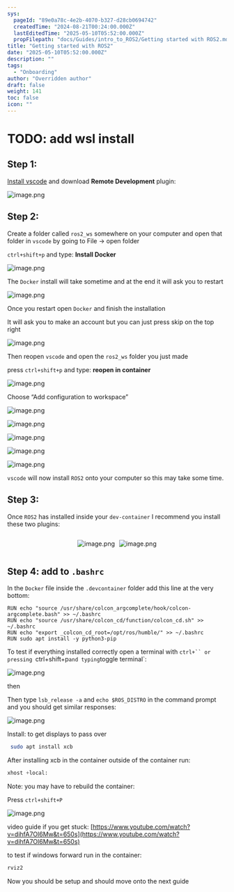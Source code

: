 ```yaml
---
sys:
  pageId: "89e0a78c-4e2b-4070-b327-d28cb0694742"
  createdTime: "2024-08-21T00:24:00.000Z"
  lastEditedTime: "2025-05-10T05:52:00.000Z"
  propFilepath: "docs/Guides/intro_to_ROS2/Getting started with ROS2.md"
title: "Getting started with ROS2"
date: "2025-05-10T05:52:00.000Z"
description: ""
tags:
  - "Onboarding"
author: "Overridden author"
draft: false
weight: 141
toc: false
icon: ""
---
```


# TODO: add wsl install

## Step 1:

[Install vscode](https://code.visualstudio.com/download) and download **Remote Development** plugin:

![image.png](https://prod-files-secure.s3.us-west-2.amazonaws.com/d518164a-d88e-44d1-a4ee-3adb3bd8bce0/efb52993-1881-4a40-b95e-6f020334f022/image.png?X-Amz-Algorithm=AWS4-HMAC-SHA256&X-Amz-Content-Sha256=UNSIGNED-PAYLOAD&X-Amz-Credential=ASIAZI2LB4663WMCLWEO%2F20250521%2Fus-west-2%2Fs3%2Faws4_request&X-Amz-Date=20250521T022805Z&X-Amz-Expires=3600&X-Amz-Security-Token=IQoJb3JpZ2luX2VjEPj%2F%2F%2F%2F%2F%2F%2F%2F%2F%2FwEaCXVzLXdlc3QtMiJIMEYCIQC7oRugxLJm6%2BWcCKAJu%2FhGWk0dYJXZN2JJc8CK6jZ3GgIhAPLhHRh%2F9EzU8fWuhXO0VTIrot%2B9EipcUouPK%2FzJj34gKogECLH%2F%2F%2F%2F%2F%2F%2F%2F%2F%2FwEQABoMNjM3NDIzMTgzODA1IgzcinVJEdFeAm5QYBUq3AMGQSMYYiYC9Ae2CBqWnGiRRIWDQ2m9RPxqkNNi5Y%2BFW1OzEAzv08480JY4JxWTAuGT%2F%2F7KUSxkG5tG5Mz2YZ16P6JHY9A9nc9pXUU5dpZCAMXBeSkvkDvy1hriFUXivaynt%2FBOLiKKmQco2SZNu8xuCHKSn9PLiOw9%2BAt%2F0hFlfyEXt1clxMhwCCW8oJJqcXA8TUoju8ZkJmCcFwgtpDXjW0evk3mgJzrCZMprJEjQ7IKmT5hwMHTGB2BNwJRX1SvJSJHXES5llIsb7CV%2FIl%2BjY71VAf7WNE3pv1YxIFkPz4lf%2BandI4CmCGe4LQyghYNReLbq5Xd92hakOJRXeWQ7mMqpCzOgl7Dzfl%2BzRWnbABHj6hIA0QqYh5xQcKfaCIM7RTaXlbB2IegVpVt0yd0Yb17d6YrooeQA1BFpzcClupCoz5ZIg7%2FU%2F2SvjdMoM3jkIgL5dSB3%2F%2FcWYpXCNpVe6O4oO5rIMeoB8P2N%2BFsA0CLkh%2FYwqIu8oVa0%2BSwJFW%2B%2FKZWuNyouQwRZhWYcGJH6c%2BrGu%2F11Skz41%2B1dvhdaIxK8GS6zqR7MvoeMr6aCDZWCYbbXHb66Hc%2FKGRC2vRd73yUnuITVmPQ48nDS4GFwr1Vy0YA%2FeFxpyeJ9nzDhorTBBjqkAd8Txn0mq1%2BAbMImt9y%2BqDndHkEyE49RhPe5kYTsyuTraXHkjr6we2XDAm%2FnL1kBrBZ60fic8eYaQ6xiljo9Demys4g7vs5V6qnUCMV%2BcndBE5YCAkkfSYcRGAtEJMt%2BHOlXqT8XCiYIcLtXQLNof4Uo6tA7H%2BRm5uIUOs%2BpykdwdVxBIZGyeu1p%2Fkla%2FzOYtxWY2sdsc47hP7FnrZfiNwm49807&X-Amz-Signature=0d3931cf739dbc96011146d87c1b8b24a9d515ccd93922a93f4689d82bb10d26&X-Amz-SignedHeaders=host&x-id=GetObject)

## Step 2:

Create a folder called `ros2_ws` somewhere on your computer and open that folder in `vscode` by going to File → open folder 

`ctrl+shift+p` and type: **Install Docker**

![image.png](https://prod-files-secure.s3.us-west-2.amazonaws.com/d518164a-d88e-44d1-a4ee-3adb3bd8bce0/2269dc0e-1cd5-47ff-bceb-c04ad9b2eab0/image.png?X-Amz-Algorithm=AWS4-HMAC-SHA256&X-Amz-Content-Sha256=UNSIGNED-PAYLOAD&X-Amz-Credential=ASIAZI2LB4663WMCLWEO%2F20250521%2Fus-west-2%2Fs3%2Faws4_request&X-Amz-Date=20250521T022805Z&X-Amz-Expires=3600&X-Amz-Security-Token=IQoJb3JpZ2luX2VjEPj%2F%2F%2F%2F%2F%2F%2F%2F%2F%2FwEaCXVzLXdlc3QtMiJIMEYCIQC7oRugxLJm6%2BWcCKAJu%2FhGWk0dYJXZN2JJc8CK6jZ3GgIhAPLhHRh%2F9EzU8fWuhXO0VTIrot%2B9EipcUouPK%2FzJj34gKogECLH%2F%2F%2F%2F%2F%2F%2F%2F%2F%2FwEQABoMNjM3NDIzMTgzODA1IgzcinVJEdFeAm5QYBUq3AMGQSMYYiYC9Ae2CBqWnGiRRIWDQ2m9RPxqkNNi5Y%2BFW1OzEAzv08480JY4JxWTAuGT%2F%2F7KUSxkG5tG5Mz2YZ16P6JHY9A9nc9pXUU5dpZCAMXBeSkvkDvy1hriFUXivaynt%2FBOLiKKmQco2SZNu8xuCHKSn9PLiOw9%2BAt%2F0hFlfyEXt1clxMhwCCW8oJJqcXA8TUoju8ZkJmCcFwgtpDXjW0evk3mgJzrCZMprJEjQ7IKmT5hwMHTGB2BNwJRX1SvJSJHXES5llIsb7CV%2FIl%2BjY71VAf7WNE3pv1YxIFkPz4lf%2BandI4CmCGe4LQyghYNReLbq5Xd92hakOJRXeWQ7mMqpCzOgl7Dzfl%2BzRWnbABHj6hIA0QqYh5xQcKfaCIM7RTaXlbB2IegVpVt0yd0Yb17d6YrooeQA1BFpzcClupCoz5ZIg7%2FU%2F2SvjdMoM3jkIgL5dSB3%2F%2FcWYpXCNpVe6O4oO5rIMeoB8P2N%2BFsA0CLkh%2FYwqIu8oVa0%2BSwJFW%2B%2FKZWuNyouQwRZhWYcGJH6c%2BrGu%2F11Skz41%2B1dvhdaIxK8GS6zqR7MvoeMr6aCDZWCYbbXHb66Hc%2FKGRC2vRd73yUnuITVmPQ48nDS4GFwr1Vy0YA%2FeFxpyeJ9nzDhorTBBjqkAd8Txn0mq1%2BAbMImt9y%2BqDndHkEyE49RhPe5kYTsyuTraXHkjr6we2XDAm%2FnL1kBrBZ60fic8eYaQ6xiljo9Demys4g7vs5V6qnUCMV%2BcndBE5YCAkkfSYcRGAtEJMt%2BHOlXqT8XCiYIcLtXQLNof4Uo6tA7H%2BRm5uIUOs%2BpykdwdVxBIZGyeu1p%2Fkla%2FzOYtxWY2sdsc47hP7FnrZfiNwm49807&X-Amz-Signature=ea8de115db049ea3bb5e22362a8e5c113fed729be45d558950e59e5d14b48e98&X-Amz-SignedHeaders=host&x-id=GetObject)

The `Docker` install will take sometime and at the end it will ask you to restart

![image.png](https://prod-files-secure.s3.us-west-2.amazonaws.com/d518164a-d88e-44d1-a4ee-3adb3bd8bce0/ed233f78-be33-4b1f-b89c-9c346c0e961e/image.png?X-Amz-Algorithm=AWS4-HMAC-SHA256&X-Amz-Content-Sha256=UNSIGNED-PAYLOAD&X-Amz-Credential=ASIAZI2LB4663WMCLWEO%2F20250521%2Fus-west-2%2Fs3%2Faws4_request&X-Amz-Date=20250521T022805Z&X-Amz-Expires=3600&X-Amz-Security-Token=IQoJb3JpZ2luX2VjEPj%2F%2F%2F%2F%2F%2F%2F%2F%2F%2FwEaCXVzLXdlc3QtMiJIMEYCIQC7oRugxLJm6%2BWcCKAJu%2FhGWk0dYJXZN2JJc8CK6jZ3GgIhAPLhHRh%2F9EzU8fWuhXO0VTIrot%2B9EipcUouPK%2FzJj34gKogECLH%2F%2F%2F%2F%2F%2F%2F%2F%2F%2FwEQABoMNjM3NDIzMTgzODA1IgzcinVJEdFeAm5QYBUq3AMGQSMYYiYC9Ae2CBqWnGiRRIWDQ2m9RPxqkNNi5Y%2BFW1OzEAzv08480JY4JxWTAuGT%2F%2F7KUSxkG5tG5Mz2YZ16P6JHY9A9nc9pXUU5dpZCAMXBeSkvkDvy1hriFUXivaynt%2FBOLiKKmQco2SZNu8xuCHKSn9PLiOw9%2BAt%2F0hFlfyEXt1clxMhwCCW8oJJqcXA8TUoju8ZkJmCcFwgtpDXjW0evk3mgJzrCZMprJEjQ7IKmT5hwMHTGB2BNwJRX1SvJSJHXES5llIsb7CV%2FIl%2BjY71VAf7WNE3pv1YxIFkPz4lf%2BandI4CmCGe4LQyghYNReLbq5Xd92hakOJRXeWQ7mMqpCzOgl7Dzfl%2BzRWnbABHj6hIA0QqYh5xQcKfaCIM7RTaXlbB2IegVpVt0yd0Yb17d6YrooeQA1BFpzcClupCoz5ZIg7%2FU%2F2SvjdMoM3jkIgL5dSB3%2F%2FcWYpXCNpVe6O4oO5rIMeoB8P2N%2BFsA0CLkh%2FYwqIu8oVa0%2BSwJFW%2B%2FKZWuNyouQwRZhWYcGJH6c%2BrGu%2F11Skz41%2B1dvhdaIxK8GS6zqR7MvoeMr6aCDZWCYbbXHb66Hc%2FKGRC2vRd73yUnuITVmPQ48nDS4GFwr1Vy0YA%2FeFxpyeJ9nzDhorTBBjqkAd8Txn0mq1%2BAbMImt9y%2BqDndHkEyE49RhPe5kYTsyuTraXHkjr6we2XDAm%2FnL1kBrBZ60fic8eYaQ6xiljo9Demys4g7vs5V6qnUCMV%2BcndBE5YCAkkfSYcRGAtEJMt%2BHOlXqT8XCiYIcLtXQLNof4Uo6tA7H%2BRm5uIUOs%2BpykdwdVxBIZGyeu1p%2Fkla%2FzOYtxWY2sdsc47hP7FnrZfiNwm49807&X-Amz-Signature=549705a62f9a69e51183354ac21ad4c7ff088b38611629ca7127a9136c00e0af&X-Amz-SignedHeaders=host&x-id=GetObject)

Once you restart open `Docker` and finish the installation

It will ask you to make an account but you can just press skip on the top right

![image.png](https://prod-files-secure.s3.us-west-2.amazonaws.com/d518164a-d88e-44d1-a4ee-3adb3bd8bce0/21010ad9-1659-4fd9-9f59-9932a09b2a3d/image.png?X-Amz-Algorithm=AWS4-HMAC-SHA256&X-Amz-Content-Sha256=UNSIGNED-PAYLOAD&X-Amz-Credential=ASIAZI2LB4663WMCLWEO%2F20250521%2Fus-west-2%2Fs3%2Faws4_request&X-Amz-Date=20250521T022805Z&X-Amz-Expires=3600&X-Amz-Security-Token=IQoJb3JpZ2luX2VjEPj%2F%2F%2F%2F%2F%2F%2F%2F%2F%2FwEaCXVzLXdlc3QtMiJIMEYCIQC7oRugxLJm6%2BWcCKAJu%2FhGWk0dYJXZN2JJc8CK6jZ3GgIhAPLhHRh%2F9EzU8fWuhXO0VTIrot%2B9EipcUouPK%2FzJj34gKogECLH%2F%2F%2F%2F%2F%2F%2F%2F%2F%2FwEQABoMNjM3NDIzMTgzODA1IgzcinVJEdFeAm5QYBUq3AMGQSMYYiYC9Ae2CBqWnGiRRIWDQ2m9RPxqkNNi5Y%2BFW1OzEAzv08480JY4JxWTAuGT%2F%2F7KUSxkG5tG5Mz2YZ16P6JHY9A9nc9pXUU5dpZCAMXBeSkvkDvy1hriFUXivaynt%2FBOLiKKmQco2SZNu8xuCHKSn9PLiOw9%2BAt%2F0hFlfyEXt1clxMhwCCW8oJJqcXA8TUoju8ZkJmCcFwgtpDXjW0evk3mgJzrCZMprJEjQ7IKmT5hwMHTGB2BNwJRX1SvJSJHXES5llIsb7CV%2FIl%2BjY71VAf7WNE3pv1YxIFkPz4lf%2BandI4CmCGe4LQyghYNReLbq5Xd92hakOJRXeWQ7mMqpCzOgl7Dzfl%2BzRWnbABHj6hIA0QqYh5xQcKfaCIM7RTaXlbB2IegVpVt0yd0Yb17d6YrooeQA1BFpzcClupCoz5ZIg7%2FU%2F2SvjdMoM3jkIgL5dSB3%2F%2FcWYpXCNpVe6O4oO5rIMeoB8P2N%2BFsA0CLkh%2FYwqIu8oVa0%2BSwJFW%2B%2FKZWuNyouQwRZhWYcGJH6c%2BrGu%2F11Skz41%2B1dvhdaIxK8GS6zqR7MvoeMr6aCDZWCYbbXHb66Hc%2FKGRC2vRd73yUnuITVmPQ48nDS4GFwr1Vy0YA%2FeFxpyeJ9nzDhorTBBjqkAd8Txn0mq1%2BAbMImt9y%2BqDndHkEyE49RhPe5kYTsyuTraXHkjr6we2XDAm%2FnL1kBrBZ60fic8eYaQ6xiljo9Demys4g7vs5V6qnUCMV%2BcndBE5YCAkkfSYcRGAtEJMt%2BHOlXqT8XCiYIcLtXQLNof4Uo6tA7H%2BRm5uIUOs%2BpykdwdVxBIZGyeu1p%2Fkla%2FzOYtxWY2sdsc47hP7FnrZfiNwm49807&X-Amz-Signature=122df7f747b931d8b7286b43daec86fb37132d393b9136787d3c7981a1fec220&X-Amz-SignedHeaders=host&x-id=GetObject)

Then reopen `vscode` and open the `ros2_ws` folder you just made

press `ctrl+shift+p` and type: **reopen in container**

![image.png](https://prod-files-secure.s3.us-west-2.amazonaws.com/d518164a-d88e-44d1-a4ee-3adb3bd8bce0/4e93b8c2-41ad-488c-8095-c74205196118/image.png?X-Amz-Algorithm=AWS4-HMAC-SHA256&X-Amz-Content-Sha256=UNSIGNED-PAYLOAD&X-Amz-Credential=ASIAZI2LB4663WMCLWEO%2F20250521%2Fus-west-2%2Fs3%2Faws4_request&X-Amz-Date=20250521T022805Z&X-Amz-Expires=3600&X-Amz-Security-Token=IQoJb3JpZ2luX2VjEPj%2F%2F%2F%2F%2F%2F%2F%2F%2F%2FwEaCXVzLXdlc3QtMiJIMEYCIQC7oRugxLJm6%2BWcCKAJu%2FhGWk0dYJXZN2JJc8CK6jZ3GgIhAPLhHRh%2F9EzU8fWuhXO0VTIrot%2B9EipcUouPK%2FzJj34gKogECLH%2F%2F%2F%2F%2F%2F%2F%2F%2F%2FwEQABoMNjM3NDIzMTgzODA1IgzcinVJEdFeAm5QYBUq3AMGQSMYYiYC9Ae2CBqWnGiRRIWDQ2m9RPxqkNNi5Y%2BFW1OzEAzv08480JY4JxWTAuGT%2F%2F7KUSxkG5tG5Mz2YZ16P6JHY9A9nc9pXUU5dpZCAMXBeSkvkDvy1hriFUXivaynt%2FBOLiKKmQco2SZNu8xuCHKSn9PLiOw9%2BAt%2F0hFlfyEXt1clxMhwCCW8oJJqcXA8TUoju8ZkJmCcFwgtpDXjW0evk3mgJzrCZMprJEjQ7IKmT5hwMHTGB2BNwJRX1SvJSJHXES5llIsb7CV%2FIl%2BjY71VAf7WNE3pv1YxIFkPz4lf%2BandI4CmCGe4LQyghYNReLbq5Xd92hakOJRXeWQ7mMqpCzOgl7Dzfl%2BzRWnbABHj6hIA0QqYh5xQcKfaCIM7RTaXlbB2IegVpVt0yd0Yb17d6YrooeQA1BFpzcClupCoz5ZIg7%2FU%2F2SvjdMoM3jkIgL5dSB3%2F%2FcWYpXCNpVe6O4oO5rIMeoB8P2N%2BFsA0CLkh%2FYwqIu8oVa0%2BSwJFW%2B%2FKZWuNyouQwRZhWYcGJH6c%2BrGu%2F11Skz41%2B1dvhdaIxK8GS6zqR7MvoeMr6aCDZWCYbbXHb66Hc%2FKGRC2vRd73yUnuITVmPQ48nDS4GFwr1Vy0YA%2FeFxpyeJ9nzDhorTBBjqkAd8Txn0mq1%2BAbMImt9y%2BqDndHkEyE49RhPe5kYTsyuTraXHkjr6we2XDAm%2FnL1kBrBZ60fic8eYaQ6xiljo9Demys4g7vs5V6qnUCMV%2BcndBE5YCAkkfSYcRGAtEJMt%2BHOlXqT8XCiYIcLtXQLNof4Uo6tA7H%2BRm5uIUOs%2BpykdwdVxBIZGyeu1p%2Fkla%2FzOYtxWY2sdsc47hP7FnrZfiNwm49807&X-Amz-Signature=a120ccee3f3ccb31aad2deee648ef322d10ba60e2ec8a8a5a7d3a7e7fbc18e3b&X-Amz-SignedHeaders=host&x-id=GetObject)

Choose “Add configuration to workspace”

![image.png](https://prod-files-secure.s3.us-west-2.amazonaws.com/d518164a-d88e-44d1-a4ee-3adb3bd8bce0/9560b282-5060-4989-ba37-97e7b2c22476/image.png?X-Amz-Algorithm=AWS4-HMAC-SHA256&X-Amz-Content-Sha256=UNSIGNED-PAYLOAD&X-Amz-Credential=ASIAZI2LB4663WMCLWEO%2F20250521%2Fus-west-2%2Fs3%2Faws4_request&X-Amz-Date=20250521T022805Z&X-Amz-Expires=3600&X-Amz-Security-Token=IQoJb3JpZ2luX2VjEPj%2F%2F%2F%2F%2F%2F%2F%2F%2F%2FwEaCXVzLXdlc3QtMiJIMEYCIQC7oRugxLJm6%2BWcCKAJu%2FhGWk0dYJXZN2JJc8CK6jZ3GgIhAPLhHRh%2F9EzU8fWuhXO0VTIrot%2B9EipcUouPK%2FzJj34gKogECLH%2F%2F%2F%2F%2F%2F%2F%2F%2F%2FwEQABoMNjM3NDIzMTgzODA1IgzcinVJEdFeAm5QYBUq3AMGQSMYYiYC9Ae2CBqWnGiRRIWDQ2m9RPxqkNNi5Y%2BFW1OzEAzv08480JY4JxWTAuGT%2F%2F7KUSxkG5tG5Mz2YZ16P6JHY9A9nc9pXUU5dpZCAMXBeSkvkDvy1hriFUXivaynt%2FBOLiKKmQco2SZNu8xuCHKSn9PLiOw9%2BAt%2F0hFlfyEXt1clxMhwCCW8oJJqcXA8TUoju8ZkJmCcFwgtpDXjW0evk3mgJzrCZMprJEjQ7IKmT5hwMHTGB2BNwJRX1SvJSJHXES5llIsb7CV%2FIl%2BjY71VAf7WNE3pv1YxIFkPz4lf%2BandI4CmCGe4LQyghYNReLbq5Xd92hakOJRXeWQ7mMqpCzOgl7Dzfl%2BzRWnbABHj6hIA0QqYh5xQcKfaCIM7RTaXlbB2IegVpVt0yd0Yb17d6YrooeQA1BFpzcClupCoz5ZIg7%2FU%2F2SvjdMoM3jkIgL5dSB3%2F%2FcWYpXCNpVe6O4oO5rIMeoB8P2N%2BFsA0CLkh%2FYwqIu8oVa0%2BSwJFW%2B%2FKZWuNyouQwRZhWYcGJH6c%2BrGu%2F11Skz41%2B1dvhdaIxK8GS6zqR7MvoeMr6aCDZWCYbbXHb66Hc%2FKGRC2vRd73yUnuITVmPQ48nDS4GFwr1Vy0YA%2FeFxpyeJ9nzDhorTBBjqkAd8Txn0mq1%2BAbMImt9y%2BqDndHkEyE49RhPe5kYTsyuTraXHkjr6we2XDAm%2FnL1kBrBZ60fic8eYaQ6xiljo9Demys4g7vs5V6qnUCMV%2BcndBE5YCAkkfSYcRGAtEJMt%2BHOlXqT8XCiYIcLtXQLNof4Uo6tA7H%2BRm5uIUOs%2BpykdwdVxBIZGyeu1p%2Fkla%2FzOYtxWY2sdsc47hP7FnrZfiNwm49807&X-Amz-Signature=3015721ec490cb4a9daff0dcf9f86d206e513631709c572b73827f4ca2dd1f69&X-Amz-SignedHeaders=host&x-id=GetObject)

![image.png](https://prod-files-secure.s3.us-west-2.amazonaws.com/d518164a-d88e-44d1-a4ee-3adb3bd8bce0/2ee63f81-886b-48e8-a553-dc6e5eac99e4/image.png?X-Amz-Algorithm=AWS4-HMAC-SHA256&X-Amz-Content-Sha256=UNSIGNED-PAYLOAD&X-Amz-Credential=ASIAZI2LB4663WMCLWEO%2F20250521%2Fus-west-2%2Fs3%2Faws4_request&X-Amz-Date=20250521T022805Z&X-Amz-Expires=3600&X-Amz-Security-Token=IQoJb3JpZ2luX2VjEPj%2F%2F%2F%2F%2F%2F%2F%2F%2F%2FwEaCXVzLXdlc3QtMiJIMEYCIQC7oRugxLJm6%2BWcCKAJu%2FhGWk0dYJXZN2JJc8CK6jZ3GgIhAPLhHRh%2F9EzU8fWuhXO0VTIrot%2B9EipcUouPK%2FzJj34gKogECLH%2F%2F%2F%2F%2F%2F%2F%2F%2F%2FwEQABoMNjM3NDIzMTgzODA1IgzcinVJEdFeAm5QYBUq3AMGQSMYYiYC9Ae2CBqWnGiRRIWDQ2m9RPxqkNNi5Y%2BFW1OzEAzv08480JY4JxWTAuGT%2F%2F7KUSxkG5tG5Mz2YZ16P6JHY9A9nc9pXUU5dpZCAMXBeSkvkDvy1hriFUXivaynt%2FBOLiKKmQco2SZNu8xuCHKSn9PLiOw9%2BAt%2F0hFlfyEXt1clxMhwCCW8oJJqcXA8TUoju8ZkJmCcFwgtpDXjW0evk3mgJzrCZMprJEjQ7IKmT5hwMHTGB2BNwJRX1SvJSJHXES5llIsb7CV%2FIl%2BjY71VAf7WNE3pv1YxIFkPz4lf%2BandI4CmCGe4LQyghYNReLbq5Xd92hakOJRXeWQ7mMqpCzOgl7Dzfl%2BzRWnbABHj6hIA0QqYh5xQcKfaCIM7RTaXlbB2IegVpVt0yd0Yb17d6YrooeQA1BFpzcClupCoz5ZIg7%2FU%2F2SvjdMoM3jkIgL5dSB3%2F%2FcWYpXCNpVe6O4oO5rIMeoB8P2N%2BFsA0CLkh%2FYwqIu8oVa0%2BSwJFW%2B%2FKZWuNyouQwRZhWYcGJH6c%2BrGu%2F11Skz41%2B1dvhdaIxK8GS6zqR7MvoeMr6aCDZWCYbbXHb66Hc%2FKGRC2vRd73yUnuITVmPQ48nDS4GFwr1Vy0YA%2FeFxpyeJ9nzDhorTBBjqkAd8Txn0mq1%2BAbMImt9y%2BqDndHkEyE49RhPe5kYTsyuTraXHkjr6we2XDAm%2FnL1kBrBZ60fic8eYaQ6xiljo9Demys4g7vs5V6qnUCMV%2BcndBE5YCAkkfSYcRGAtEJMt%2BHOlXqT8XCiYIcLtXQLNof4Uo6tA7H%2BRm5uIUOs%2BpykdwdVxBIZGyeu1p%2Fkla%2FzOYtxWY2sdsc47hP7FnrZfiNwm49807&X-Amz-Signature=708e913178dfefb6f2887b085299d801b00f418e39720c6bc8573dbba7e6c153&X-Amz-SignedHeaders=host&x-id=GetObject)

![image.png](https://prod-files-secure.s3.us-west-2.amazonaws.com/d518164a-d88e-44d1-a4ee-3adb3bd8bce0/ae1580b2-b048-407e-aed9-b584224a7a04/image.png?X-Amz-Algorithm=AWS4-HMAC-SHA256&X-Amz-Content-Sha256=UNSIGNED-PAYLOAD&X-Amz-Credential=ASIAZI2LB4663WMCLWEO%2F20250521%2Fus-west-2%2Fs3%2Faws4_request&X-Amz-Date=20250521T022805Z&X-Amz-Expires=3600&X-Amz-Security-Token=IQoJb3JpZ2luX2VjEPj%2F%2F%2F%2F%2F%2F%2F%2F%2F%2FwEaCXVzLXdlc3QtMiJIMEYCIQC7oRugxLJm6%2BWcCKAJu%2FhGWk0dYJXZN2JJc8CK6jZ3GgIhAPLhHRh%2F9EzU8fWuhXO0VTIrot%2B9EipcUouPK%2FzJj34gKogECLH%2F%2F%2F%2F%2F%2F%2F%2F%2F%2FwEQABoMNjM3NDIzMTgzODA1IgzcinVJEdFeAm5QYBUq3AMGQSMYYiYC9Ae2CBqWnGiRRIWDQ2m9RPxqkNNi5Y%2BFW1OzEAzv08480JY4JxWTAuGT%2F%2F7KUSxkG5tG5Mz2YZ16P6JHY9A9nc9pXUU5dpZCAMXBeSkvkDvy1hriFUXivaynt%2FBOLiKKmQco2SZNu8xuCHKSn9PLiOw9%2BAt%2F0hFlfyEXt1clxMhwCCW8oJJqcXA8TUoju8ZkJmCcFwgtpDXjW0evk3mgJzrCZMprJEjQ7IKmT5hwMHTGB2BNwJRX1SvJSJHXES5llIsb7CV%2FIl%2BjY71VAf7WNE3pv1YxIFkPz4lf%2BandI4CmCGe4LQyghYNReLbq5Xd92hakOJRXeWQ7mMqpCzOgl7Dzfl%2BzRWnbABHj6hIA0QqYh5xQcKfaCIM7RTaXlbB2IegVpVt0yd0Yb17d6YrooeQA1BFpzcClupCoz5ZIg7%2FU%2F2SvjdMoM3jkIgL5dSB3%2F%2FcWYpXCNpVe6O4oO5rIMeoB8P2N%2BFsA0CLkh%2FYwqIu8oVa0%2BSwJFW%2B%2FKZWuNyouQwRZhWYcGJH6c%2BrGu%2F11Skz41%2B1dvhdaIxK8GS6zqR7MvoeMr6aCDZWCYbbXHb66Hc%2FKGRC2vRd73yUnuITVmPQ48nDS4GFwr1Vy0YA%2FeFxpyeJ9nzDhorTBBjqkAd8Txn0mq1%2BAbMImt9y%2BqDndHkEyE49RhPe5kYTsyuTraXHkjr6we2XDAm%2FnL1kBrBZ60fic8eYaQ6xiljo9Demys4g7vs5V6qnUCMV%2BcndBE5YCAkkfSYcRGAtEJMt%2BHOlXqT8XCiYIcLtXQLNof4Uo6tA7H%2BRm5uIUOs%2BpykdwdVxBIZGyeu1p%2Fkla%2FzOYtxWY2sdsc47hP7FnrZfiNwm49807&X-Amz-Signature=beb3ea55c31a435af8cfedf884846d85e01dd3de1de9dec237f7b7d771036a33&X-Amz-SignedHeaders=host&x-id=GetObject)

![image.png](https://prod-files-secure.s3.us-west-2.amazonaws.com/d518164a-d88e-44d1-a4ee-3adb3bd8bce0/53255b28-f75e-430f-b9e3-c0ac8577e42b/image.png?X-Amz-Algorithm=AWS4-HMAC-SHA256&X-Amz-Content-Sha256=UNSIGNED-PAYLOAD&X-Amz-Credential=ASIAZI2LB4663WMCLWEO%2F20250521%2Fus-west-2%2Fs3%2Faws4_request&X-Amz-Date=20250521T022805Z&X-Amz-Expires=3600&X-Amz-Security-Token=IQoJb3JpZ2luX2VjEPj%2F%2F%2F%2F%2F%2F%2F%2F%2F%2FwEaCXVzLXdlc3QtMiJIMEYCIQC7oRugxLJm6%2BWcCKAJu%2FhGWk0dYJXZN2JJc8CK6jZ3GgIhAPLhHRh%2F9EzU8fWuhXO0VTIrot%2B9EipcUouPK%2FzJj34gKogECLH%2F%2F%2F%2F%2F%2F%2F%2F%2F%2FwEQABoMNjM3NDIzMTgzODA1IgzcinVJEdFeAm5QYBUq3AMGQSMYYiYC9Ae2CBqWnGiRRIWDQ2m9RPxqkNNi5Y%2BFW1OzEAzv08480JY4JxWTAuGT%2F%2F7KUSxkG5tG5Mz2YZ16P6JHY9A9nc9pXUU5dpZCAMXBeSkvkDvy1hriFUXivaynt%2FBOLiKKmQco2SZNu8xuCHKSn9PLiOw9%2BAt%2F0hFlfyEXt1clxMhwCCW8oJJqcXA8TUoju8ZkJmCcFwgtpDXjW0evk3mgJzrCZMprJEjQ7IKmT5hwMHTGB2BNwJRX1SvJSJHXES5llIsb7CV%2FIl%2BjY71VAf7WNE3pv1YxIFkPz4lf%2BandI4CmCGe4LQyghYNReLbq5Xd92hakOJRXeWQ7mMqpCzOgl7Dzfl%2BzRWnbABHj6hIA0QqYh5xQcKfaCIM7RTaXlbB2IegVpVt0yd0Yb17d6YrooeQA1BFpzcClupCoz5ZIg7%2FU%2F2SvjdMoM3jkIgL5dSB3%2F%2FcWYpXCNpVe6O4oO5rIMeoB8P2N%2BFsA0CLkh%2FYwqIu8oVa0%2BSwJFW%2B%2FKZWuNyouQwRZhWYcGJH6c%2BrGu%2F11Skz41%2B1dvhdaIxK8GS6zqR7MvoeMr6aCDZWCYbbXHb66Hc%2FKGRC2vRd73yUnuITVmPQ48nDS4GFwr1Vy0YA%2FeFxpyeJ9nzDhorTBBjqkAd8Txn0mq1%2BAbMImt9y%2BqDndHkEyE49RhPe5kYTsyuTraXHkjr6we2XDAm%2FnL1kBrBZ60fic8eYaQ6xiljo9Demys4g7vs5V6qnUCMV%2BcndBE5YCAkkfSYcRGAtEJMt%2BHOlXqT8XCiYIcLtXQLNof4Uo6tA7H%2BRm5uIUOs%2BpykdwdVxBIZGyeu1p%2Fkla%2FzOYtxWY2sdsc47hP7FnrZfiNwm49807&X-Amz-Signature=5fa1bdd549c2a62845f269885c2f297c04776f05a9411bfccb844a8e94454e70&X-Amz-SignedHeaders=host&x-id=GetObject)

![image.png](https://prod-files-secure.s3.us-west-2.amazonaws.com/d518164a-d88e-44d1-a4ee-3adb3bd8bce0/7c562767-5af9-4ffb-97d1-327bcdf4ee00/image.png?X-Amz-Algorithm=AWS4-HMAC-SHA256&X-Amz-Content-Sha256=UNSIGNED-PAYLOAD&X-Amz-Credential=ASIAZI2LB4663WMCLWEO%2F20250521%2Fus-west-2%2Fs3%2Faws4_request&X-Amz-Date=20250521T022805Z&X-Amz-Expires=3600&X-Amz-Security-Token=IQoJb3JpZ2luX2VjEPj%2F%2F%2F%2F%2F%2F%2F%2F%2F%2FwEaCXVzLXdlc3QtMiJIMEYCIQC7oRugxLJm6%2BWcCKAJu%2FhGWk0dYJXZN2JJc8CK6jZ3GgIhAPLhHRh%2F9EzU8fWuhXO0VTIrot%2B9EipcUouPK%2FzJj34gKogECLH%2F%2F%2F%2F%2F%2F%2F%2F%2F%2FwEQABoMNjM3NDIzMTgzODA1IgzcinVJEdFeAm5QYBUq3AMGQSMYYiYC9Ae2CBqWnGiRRIWDQ2m9RPxqkNNi5Y%2BFW1OzEAzv08480JY4JxWTAuGT%2F%2F7KUSxkG5tG5Mz2YZ16P6JHY9A9nc9pXUU5dpZCAMXBeSkvkDvy1hriFUXivaynt%2FBOLiKKmQco2SZNu8xuCHKSn9PLiOw9%2BAt%2F0hFlfyEXt1clxMhwCCW8oJJqcXA8TUoju8ZkJmCcFwgtpDXjW0evk3mgJzrCZMprJEjQ7IKmT5hwMHTGB2BNwJRX1SvJSJHXES5llIsb7CV%2FIl%2BjY71VAf7WNE3pv1YxIFkPz4lf%2BandI4CmCGe4LQyghYNReLbq5Xd92hakOJRXeWQ7mMqpCzOgl7Dzfl%2BzRWnbABHj6hIA0QqYh5xQcKfaCIM7RTaXlbB2IegVpVt0yd0Yb17d6YrooeQA1BFpzcClupCoz5ZIg7%2FU%2F2SvjdMoM3jkIgL5dSB3%2F%2FcWYpXCNpVe6O4oO5rIMeoB8P2N%2BFsA0CLkh%2FYwqIu8oVa0%2BSwJFW%2B%2FKZWuNyouQwRZhWYcGJH6c%2BrGu%2F11Skz41%2B1dvhdaIxK8GS6zqR7MvoeMr6aCDZWCYbbXHb66Hc%2FKGRC2vRd73yUnuITVmPQ48nDS4GFwr1Vy0YA%2FeFxpyeJ9nzDhorTBBjqkAd8Txn0mq1%2BAbMImt9y%2BqDndHkEyE49RhPe5kYTsyuTraXHkjr6we2XDAm%2FnL1kBrBZ60fic8eYaQ6xiljo9Demys4g7vs5V6qnUCMV%2BcndBE5YCAkkfSYcRGAtEJMt%2BHOlXqT8XCiYIcLtXQLNof4Uo6tA7H%2BRm5uIUOs%2BpykdwdVxBIZGyeu1p%2Fkla%2FzOYtxWY2sdsc47hP7FnrZfiNwm49807&X-Amz-Signature=bf20ae71340d8cff18c51a7c8d72a3e7f70278f4461f36ce56c1167c4159eebe&X-Amz-SignedHeaders=host&x-id=GetObject)

`vscode` will now install `ROS2` onto your computer so this may take some time.

## Step 3:

Once `ROS2` has installed inside your `dev-container` I recommend you install these two plugins:

<div style="display: flex;flex-direction: row; column-gap:10px; max-width: 630px;justify-content: center;">
<div>

![image.png](https://prod-files-secure.s3.us-west-2.amazonaws.com/d518164a-d88e-44d1-a4ee-3adb3bd8bce0/3fc3d550-5a54-4ba1-ba6b-faa01cdb7369/image.png?X-Amz-Algorithm=AWS4-HMAC-SHA256&X-Amz-Content-Sha256=UNSIGNED-PAYLOAD&X-Amz-Credential=ASIAZI2LB466XFUGBNSS%2F20250521%2Fus-west-2%2Fs3%2Faws4_request&X-Amz-Date=20250521T022806Z&X-Amz-Expires=3600&X-Amz-Security-Token=IQoJb3JpZ2luX2VjEPj%2F%2F%2F%2F%2F%2F%2F%2F%2F%2FwEaCXVzLXdlc3QtMiJHMEUCIQCc6ZCb2Sl%2BIRXFqKcDK%2B2tWz36hdJ%2BTVkYNBvQKITbmQIgPt4CYhbPu6jIg4Bv4ImAN4co5EsEtStrCueUDJYecHAqiAQIsf%2F%2F%2F%2F%2F%2F%2F%2F%2F%2FARAAGgw2Mzc0MjMxODM4MDUiDOTJQcQ8JDkwQIMe1SrcA0Tjfg0jFn9qNpchpmRrFNLZL%2FhbODnSKwAR8SCwehZKuZ3Mlch8NBGgP%2FqhfIQHlUNrSkrlERnpXnbnyFEiyBDYGncXz4Ge4N9gQWrcKeY6OxB8D3p5NrpSvRzrM1%2Fv499KnnNuHAgrbDc1Qnvez74c24uq5voraahetgyErZnbRNiSNd7iuJQ94wM6gDzvmJ4iU1ybF55i8ByIehFZWI6xzhgdB8l01OLgWU6n%2FNQixZhHJa5pfxUQA38ueoq4iv6YqzWv5WvyvaP%2BDDa%2F6wxynkkuSyPrJnu5UHCnY0TVRgowkb4F7mlnzmiR3yAeDzS43hA5YbjjJ7UHOlalhODzEIND%2FBftMX%2FeP5NkyxfMx16Mxo8SttZc98yZfkNDb2deWOlJuZl8oBWh2q9V%2F6tpcKCjB9AsBktPG8zbBePo0r3jqV0cXQCpNu0wy6lPYUti%2FYVYtAQ3KJX%2BH3pR2eALsqHcbXAQlql9kCkhoyvJS3K5GpQN2jioDameaPhvxeyYRLlPsNm7wrxZCw5zxhVeqS54oqtgo8msjTmk41JO%2FrUeD2%2FY971nNDYlHulWfiac6j9tk7l6sD%2FMF3RrMYb4qV4nWLY5FWUgXkozpd2T%2Fhi96d2Mzl6h5gnvMKajtMEGOqUBHJqMQuB8U0Jonzaf%2FMHL9Vk%2FTvNW8Fkpfunlpct%2BMIY6zWm64YZ%2BRW%2F4CpTQcXMGdjijPYieQpRtkYXSaq8eFJVJdQcrmYSNAY27dWtM7xb%2FuSqHzgpgWjA4O3Y1Df2OSFvly7lqJa31QAz3X4Q2%2BmWPsWA3pKDav6ElH8nL1oPXvsjrUlZQ9PmZOSuciHH5v%2BjIm%2BpirN7t7J%2Fb9bNEPs0rTj9O&X-Amz-Signature=765cb131961d57ce2f32a92bc6640872e3dfbb4e11d2627264c9637b1e60c41b&X-Amz-SignedHeaders=host&x-id=GetObject)

</div>
<div>

![image.png](https://prod-files-secure.s3.us-west-2.amazonaws.com/d518164a-d88e-44d1-a4ee-3adb3bd8bce0/d994cc66-13c2-4093-a5a3-f84cf4601a82/image.png?X-Amz-Algorithm=AWS4-HMAC-SHA256&X-Amz-Content-Sha256=UNSIGNED-PAYLOAD&X-Amz-Credential=ASIAZI2LB466RHNFGKLR%2F20250521%2Fus-west-2%2Fs3%2Faws4_request&X-Amz-Date=20250521T022808Z&X-Amz-Expires=3600&X-Amz-Security-Token=IQoJb3JpZ2luX2VjEPj%2F%2F%2F%2F%2F%2F%2F%2F%2F%2FwEaCXVzLXdlc3QtMiJIMEYCIQDKkOmLAslJSQd0JHaXG3f7wz68IULP6dU70QD5ZB2y%2BgIhAKl8cTlhaWFMsI3pdq8DGW6nLAhN3YTUAEx3RjoySDQeKogECLH%2F%2F%2F%2F%2F%2F%2F%2F%2F%2FwEQABoMNjM3NDIzMTgzODA1IgzamPMvCeQa13nemLwq3AP%2FVN1zMVCFl35Sh45AA24kzmyoE9BLwcVinoYAKAOyB5iEWphf7bheEyRBefED%2FDrCVhAlFXozKL1bdN04fIe%2BKxZgi117Rh7ASmdiFF6JhDFCLZiYhPfea17JI%2BD9abCA1zfG21SepfbDYsyeGNp0eNDWeSW0R0GKuXF4aYgBPZzHnzq1EdhX3zm6NehWs3%2FLMxVTuvNAIEB4eIYJZICmsDKbL88vNJb%2FbCKcyNNKyC2eCl5j9Md27ghKmXi2fozdnucimkjtBbqJjzlzXu6qKJhLM9vWSQEBR%2Fwq1biWuXPHHuUo2mYB3gd3VkyvDWOyA6hG%2BwIzT%2FLDJL4WKprQxGVKUV9X4hzlwx5GfUMdHPmR1ymNlMiAB%2Frp5%2BDWuRh%2F%2BpcqLc4Uq%2Fa1vWlZrCE6mOMqoLgDKRErlDfxmVOCVaEG4rds5DxuT%2FsNfytIGt7OZW2LLgGaOyVpi0mpaddh6Uipca%2FYu%2Br60QGy2IlDYIR0Q%2FeQChYu3I5M%2FQCyCuPR3fbj%2BzHvbdvC4TJydMqlrsK95mtbDvXEuTb41LLI8qxwQMzh0jnDWxb7f7wdQSqWnLPrT4pSbTqhal8ixTo%2BQ0U0Swf8R5vJo7gPFoYCkhA9Qf55rodW2goxWTDsorTBBjqkAWq6jr4ybrwPzeD5aYsmkCEAsRvw946JuXiC38VwuCumKcrfFwnuNLNl6Rr24EzQFWPMI%2FWws3yq8dn20bUA5KW1XBacpoxP%2BTjdnaOEz9Oojvx%2FiRg8zY6HQ%2FApcGpzJrvM2atuiiX2uFP%2FH0VQL%2B1qqQayjtn55o8%2BqTHL2Rw8rhgunKbbQGi7ZTOrxynduxVNaO1VNL9s49mi80wy%2FivdDpB%2F&X-Amz-Signature=ba02fa056aff060ddf18e9e5130fcf12f3a5753a0341c32396582dd7b396c968&X-Amz-SignedHeaders=host&x-id=GetObject)

</div>
</div>

## Step 4: add to `.bashrc`

In the `Docker` file inside the `.devcontainer` folder add this line at the very bottom: 

```docker
RUN echo "source /usr/share/colcon_argcomplete/hook/colcon-argcomplete.bash" >> ~/.bashrc
RUN echo "source /usr/share/colcon_cd/function/colcon_cd.sh" >> ~/.bashrc
RUN echo "export _colcon_cd_root=/opt/ros/humble/" >> ~/.bashrc
RUN sudo apt install -y python3-pip 
```

To test if everything installed correctly open a terminal with `ctrl+`` or pressing `ctrl+shift+p` and typing `toggle terminal`:

![image.png](https://prod-files-secure.s3.us-west-2.amazonaws.com/d518164a-d88e-44d1-a4ee-3adb3bd8bce0/6a4943d8-b04e-4c02-9a58-775f3384d1a5/image.png?X-Amz-Algorithm=AWS4-HMAC-SHA256&X-Amz-Content-Sha256=UNSIGNED-PAYLOAD&X-Amz-Credential=ASIAZI2LB4663WMCLWEO%2F20250521%2Fus-west-2%2Fs3%2Faws4_request&X-Amz-Date=20250521T022805Z&X-Amz-Expires=3600&X-Amz-Security-Token=IQoJb3JpZ2luX2VjEPj%2F%2F%2F%2F%2F%2F%2F%2F%2F%2FwEaCXVzLXdlc3QtMiJIMEYCIQC7oRugxLJm6%2BWcCKAJu%2FhGWk0dYJXZN2JJc8CK6jZ3GgIhAPLhHRh%2F9EzU8fWuhXO0VTIrot%2B9EipcUouPK%2FzJj34gKogECLH%2F%2F%2F%2F%2F%2F%2F%2F%2F%2FwEQABoMNjM3NDIzMTgzODA1IgzcinVJEdFeAm5QYBUq3AMGQSMYYiYC9Ae2CBqWnGiRRIWDQ2m9RPxqkNNi5Y%2BFW1OzEAzv08480JY4JxWTAuGT%2F%2F7KUSxkG5tG5Mz2YZ16P6JHY9A9nc9pXUU5dpZCAMXBeSkvkDvy1hriFUXivaynt%2FBOLiKKmQco2SZNu8xuCHKSn9PLiOw9%2BAt%2F0hFlfyEXt1clxMhwCCW8oJJqcXA8TUoju8ZkJmCcFwgtpDXjW0evk3mgJzrCZMprJEjQ7IKmT5hwMHTGB2BNwJRX1SvJSJHXES5llIsb7CV%2FIl%2BjY71VAf7WNE3pv1YxIFkPz4lf%2BandI4CmCGe4LQyghYNReLbq5Xd92hakOJRXeWQ7mMqpCzOgl7Dzfl%2BzRWnbABHj6hIA0QqYh5xQcKfaCIM7RTaXlbB2IegVpVt0yd0Yb17d6YrooeQA1BFpzcClupCoz5ZIg7%2FU%2F2SvjdMoM3jkIgL5dSB3%2F%2FcWYpXCNpVe6O4oO5rIMeoB8P2N%2BFsA0CLkh%2FYwqIu8oVa0%2BSwJFW%2B%2FKZWuNyouQwRZhWYcGJH6c%2BrGu%2F11Skz41%2B1dvhdaIxK8GS6zqR7MvoeMr6aCDZWCYbbXHb66Hc%2FKGRC2vRd73yUnuITVmPQ48nDS4GFwr1Vy0YA%2FeFxpyeJ9nzDhorTBBjqkAd8Txn0mq1%2BAbMImt9y%2BqDndHkEyE49RhPe5kYTsyuTraXHkjr6we2XDAm%2FnL1kBrBZ60fic8eYaQ6xiljo9Demys4g7vs5V6qnUCMV%2BcndBE5YCAkkfSYcRGAtEJMt%2BHOlXqT8XCiYIcLtXQLNof4Uo6tA7H%2BRm5uIUOs%2BpykdwdVxBIZGyeu1p%2Fkla%2FzOYtxWY2sdsc47hP7FnrZfiNwm49807&X-Amz-Signature=4384a12eeaa2654ad66cb5a8bf07c29a16bf6a536827ef5551ff1fb190a47e85&X-Amz-SignedHeaders=host&x-id=GetObject)

then 

Then type `lsb_release -a` and `echo $ROS_DISTRO` in the command prompt and you should get similar responses:

![image.png](https://prod-files-secure.s3.us-west-2.amazonaws.com/d518164a-d88e-44d1-a4ee-3adb3bd8bce0/3e635dec-a805-4e85-8b9e-d000e5b71a4e/image.png?X-Amz-Algorithm=AWS4-HMAC-SHA256&X-Amz-Content-Sha256=UNSIGNED-PAYLOAD&X-Amz-Credential=ASIAZI2LB4663WMCLWEO%2F20250521%2Fus-west-2%2Fs3%2Faws4_request&X-Amz-Date=20250521T022805Z&X-Amz-Expires=3600&X-Amz-Security-Token=IQoJb3JpZ2luX2VjEPj%2F%2F%2F%2F%2F%2F%2F%2F%2F%2FwEaCXVzLXdlc3QtMiJIMEYCIQC7oRugxLJm6%2BWcCKAJu%2FhGWk0dYJXZN2JJc8CK6jZ3GgIhAPLhHRh%2F9EzU8fWuhXO0VTIrot%2B9EipcUouPK%2FzJj34gKogECLH%2F%2F%2F%2F%2F%2F%2F%2F%2F%2FwEQABoMNjM3NDIzMTgzODA1IgzcinVJEdFeAm5QYBUq3AMGQSMYYiYC9Ae2CBqWnGiRRIWDQ2m9RPxqkNNi5Y%2BFW1OzEAzv08480JY4JxWTAuGT%2F%2F7KUSxkG5tG5Mz2YZ16P6JHY9A9nc9pXUU5dpZCAMXBeSkvkDvy1hriFUXivaynt%2FBOLiKKmQco2SZNu8xuCHKSn9PLiOw9%2BAt%2F0hFlfyEXt1clxMhwCCW8oJJqcXA8TUoju8ZkJmCcFwgtpDXjW0evk3mgJzrCZMprJEjQ7IKmT5hwMHTGB2BNwJRX1SvJSJHXES5llIsb7CV%2FIl%2BjY71VAf7WNE3pv1YxIFkPz4lf%2BandI4CmCGe4LQyghYNReLbq5Xd92hakOJRXeWQ7mMqpCzOgl7Dzfl%2BzRWnbABHj6hIA0QqYh5xQcKfaCIM7RTaXlbB2IegVpVt0yd0Yb17d6YrooeQA1BFpzcClupCoz5ZIg7%2FU%2F2SvjdMoM3jkIgL5dSB3%2F%2FcWYpXCNpVe6O4oO5rIMeoB8P2N%2BFsA0CLkh%2FYwqIu8oVa0%2BSwJFW%2B%2FKZWuNyouQwRZhWYcGJH6c%2BrGu%2F11Skz41%2B1dvhdaIxK8GS6zqR7MvoeMr6aCDZWCYbbXHb66Hc%2FKGRC2vRd73yUnuITVmPQ48nDS4GFwr1Vy0YA%2FeFxpyeJ9nzDhorTBBjqkAd8Txn0mq1%2BAbMImt9y%2BqDndHkEyE49RhPe5kYTsyuTraXHkjr6we2XDAm%2FnL1kBrBZ60fic8eYaQ6xiljo9Demys4g7vs5V6qnUCMV%2BcndBE5YCAkkfSYcRGAtEJMt%2BHOlXqT8XCiYIcLtXQLNof4Uo6tA7H%2BRm5uIUOs%2BpykdwdVxBIZGyeu1p%2Fkla%2FzOYtxWY2sdsc47hP7FnrZfiNwm49807&X-Amz-Signature=c4a91e8451be33cc6c018da9b2c7341cbc73a1b1e56297215a9be5af4253428e&X-Amz-SignedHeaders=host&x-id=GetObject)

Install:  to get displays to pass over

```bash
 sudo apt install xcb
```

After installing xcb in the container outside of the container run:

```python
xhost +local:
```

Note: you may have to rebuild the container:

Press `ctrl+shift+P`

![image.png](https://prod-files-secure.s3.us-west-2.amazonaws.com/d518164a-d88e-44d1-a4ee-3adb3bd8bce0/6c2be660-2618-4c38-9c26-53554f7a0b7b/image.png?X-Amz-Algorithm=AWS4-HMAC-SHA256&X-Amz-Content-Sha256=UNSIGNED-PAYLOAD&X-Amz-Credential=ASIAZI2LB4663WMCLWEO%2F20250521%2Fus-west-2%2Fs3%2Faws4_request&X-Amz-Date=20250521T022805Z&X-Amz-Expires=3600&X-Amz-Security-Token=IQoJb3JpZ2luX2VjEPj%2F%2F%2F%2F%2F%2F%2F%2F%2F%2FwEaCXVzLXdlc3QtMiJIMEYCIQC7oRugxLJm6%2BWcCKAJu%2FhGWk0dYJXZN2JJc8CK6jZ3GgIhAPLhHRh%2F9EzU8fWuhXO0VTIrot%2B9EipcUouPK%2FzJj34gKogECLH%2F%2F%2F%2F%2F%2F%2F%2F%2F%2FwEQABoMNjM3NDIzMTgzODA1IgzcinVJEdFeAm5QYBUq3AMGQSMYYiYC9Ae2CBqWnGiRRIWDQ2m9RPxqkNNi5Y%2BFW1OzEAzv08480JY4JxWTAuGT%2F%2F7KUSxkG5tG5Mz2YZ16P6JHY9A9nc9pXUU5dpZCAMXBeSkvkDvy1hriFUXivaynt%2FBOLiKKmQco2SZNu8xuCHKSn9PLiOw9%2BAt%2F0hFlfyEXt1clxMhwCCW8oJJqcXA8TUoju8ZkJmCcFwgtpDXjW0evk3mgJzrCZMprJEjQ7IKmT5hwMHTGB2BNwJRX1SvJSJHXES5llIsb7CV%2FIl%2BjY71VAf7WNE3pv1YxIFkPz4lf%2BandI4CmCGe4LQyghYNReLbq5Xd92hakOJRXeWQ7mMqpCzOgl7Dzfl%2BzRWnbABHj6hIA0QqYh5xQcKfaCIM7RTaXlbB2IegVpVt0yd0Yb17d6YrooeQA1BFpzcClupCoz5ZIg7%2FU%2F2SvjdMoM3jkIgL5dSB3%2F%2FcWYpXCNpVe6O4oO5rIMeoB8P2N%2BFsA0CLkh%2FYwqIu8oVa0%2BSwJFW%2B%2FKZWuNyouQwRZhWYcGJH6c%2BrGu%2F11Skz41%2B1dvhdaIxK8GS6zqR7MvoeMr6aCDZWCYbbXHb66Hc%2FKGRC2vRd73yUnuITVmPQ48nDS4GFwr1Vy0YA%2FeFxpyeJ9nzDhorTBBjqkAd8Txn0mq1%2BAbMImt9y%2BqDndHkEyE49RhPe5kYTsyuTraXHkjr6we2XDAm%2FnL1kBrBZ60fic8eYaQ6xiljo9Demys4g7vs5V6qnUCMV%2BcndBE5YCAkkfSYcRGAtEJMt%2BHOlXqT8XCiYIcLtXQLNof4Uo6tA7H%2BRm5uIUOs%2BpykdwdVxBIZGyeu1p%2Fkla%2FzOYtxWY2sdsc47hP7FnrZfiNwm49807&X-Amz-Signature=01f506100d47f9ce5cbe4afe23bcea9ca7c453be8f0ed8abe28384cbc7249b18&X-Amz-SignedHeaders=host&x-id=GetObject)

video guide if you get stuck: [https://www.youtube.com/watch?v=dihfA7Ol6Mw&t=650s](https://www.youtube.com/watch?v=dihfA7Ol6Mw&t=650s)

to test if windows forward run in the container:

```bash
rviz2
```

Now you should be setup and should move onto the next guide 
